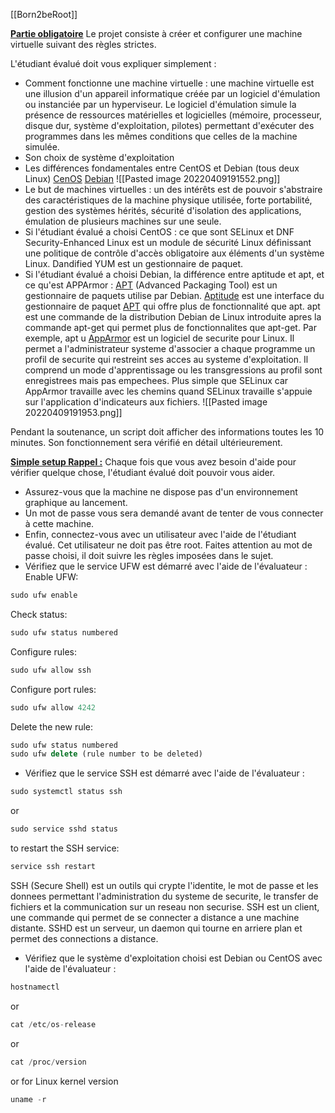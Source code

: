 [[Born2beRoot]]

<u>**Partie obligatoire**</u>
Le projet consiste à créer et configurer une machine virtuelle suivant des règles strictes.

L'étudiant évalué doit vous expliquer simplement :
- Comment fonctionne une machine virtuelle :
une machine virtuelle est une illusion d'un appareil informatique créée par un logiciel d'émulation ou instanciée par un hyperviseur. Le logiciel d'émulation simule la présence de ressources matérielles et logicielles (mémoire, processeur, disque dur, système d'exploitation, pilotes) permettant d'exécuter des programmes dans les mêmes conditions que celles de la machine simulée.
- Son choix de système d'exploitation
- Les différences fondamentales entre CentOS et Debian (tous deux Linux)
[CenOS](https://en.wikipedia.org/wiki/CentOS)
[Debian](https://en.wikipedia.org/wiki/Debian)
![[Pasted image 20220409191552.png]]
- Le but de machines virtuelles :
un des intérêts est de pouvoir s'abstraire des caractéristiques de la machine physique utilisée, forte portabilité, gestion des systèmes hérités, sécurité d'isolation des applications, émulation de plusieurs machines sur une seule.
- Si l'étudiant évalué a choisi CentOS : ce que sont SELinux et DNF
Security-Enhanced Linux est un module de sécurité Linux définissant une politique de contrôle d'accès obligatoire aux éléments d'un système Linux.
Dandified YUM est un gestionnaire de paquet.
- Si l'étudiant évalué a choisi Debian, la différence entre aptitude et apt, et ce qu'est APPArmor :
[APT](https://en.wikipedia.org/wiki/APT_(software)) (Advanced Packaging Tool) est un gestionnaire de paquets utilise par Debian.
[Aptitude](https://en.wikipedia.org/wiki/Aptitude_(software)) est une interface du gestionnaire de paquet [APT](https://en.wikipedia.org/wiki/APT_(software)) qui offre plus de fonctionnalité que apt.
apt est une commande de la distribution Debian de Linux introduite apres la commande apt-get qui permet plus de fonctionnalites que apt-get. Par exemple, apt u
[AppArmor](https://en.wikipedia.org/wiki/AppArmor) est un logiciel de securite pour Linux. Il permet a l'administrateur systeme d'associer a chaque programme un profil de securite qui restreint ses acces au systeme d'exploitation. Il comprend un mode d'apprentissage ou les transgressions au profil sont enregistrees mais pas empechees. Plus simple que SELinux car AppArmor travaille avec les chemins quand SELinux travaille s'appuie sur l'application d'indicateurs aux fichiers.
![[Pasted image 20220409191953.png]]

Pendant la soutenance, un script doit afficher des informations toutes les 10 minutes. Son fonctionnement sera vérifié en détail ultérieurement.

<u>**Simple setup Rappel :**</u>
Chaque fois que vous avez besoin d'aide pour vérifier quelque chose, l'étudiant évalué doit pouvoir vous aider.
- Assurez-vous que la machine ne dispose pas d'un environnement graphique au lancement.
- Un mot de passe vous sera demandé avant de tenter de vous connecter à cette machine.
- Enfin, connectez-vous avec un utilisateur avec l'aide de l'étudiant évalué. Cet utilisateur ne doit pas être root. Faites attention au mot de passe choisi, il doit suivre les règles imposées dans le sujet.
- Vérifiez que le service UFW est démarré avec l'aide de l'évaluateur :
Enable UFW:
```js
sudo ufw enable
```
Check status:
```js
sudo ufw status numbered
```
Configure rules:
```js
sudo ufw allow ssh
```
Configure port rules:
```js
sudo ufw allow 4242
```
Delete the new rule:
```js
sudo ufw status numbered
sudo ufw delete (rule number to be deleted)
```
- Vérifiez que le service SSH est démarré avec l'aide de l'évaluateur :
```js
sudo systemctl status ssh
```
or
```js
sudo service sshd status
```
to restart the SSH service:
```js
service ssh restart
```
SSH (Secure Shell) est un outils qui crypte l'identite, le mot de passe et les donnees permettant l'administration du systeme de securite, le transfer de fichiers et la communication sur un reseau non securise. SSH est un client, une commande qui permet de se connecter a distance a une machine distante.
SSHD est un serveur, un daemon qui tourne en arriere plan et permet des connections a distance.
- Vérifiez que le système d'exploitation choisi est Debian ou CentOS avec l'aide de l'évaluateur :
```js
hostnamectl
```
or
```js
cat /etc/os-release
```
or
```js
cat /proc/version
```
or for Linux kernel version
```js
uname -r
```
